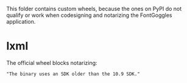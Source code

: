 This folder contains custom wheels, because the ones on PyPI do not qualify or work when codesigning and notarizing the FontGoggles application.

# lxml

The official wheel blocks notarizing:

    "The binary uses an SDK older than the 10.9 SDK."
